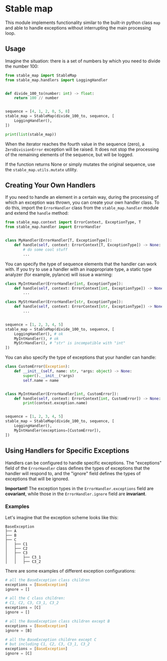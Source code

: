 # Stable map

This module implements functionality similar to the built-in python class `map` and able to handle exceptions without interrupting the main processing loop.

## Usage

Imagine the situation: there is a set of numbers by which you need to divide the number 100:

```python
from stable_map import StableMap
from stable_map.handlers import LoggingHandler


def divide_100_to(number: int) -> float:
    return 100 // number


sequence = [4, 1, 2, 0, 5, 8]
stable_map = StableMap(divide_100_to, sequence, [
    LoggingHandler(),
])

print(list(stable_map))
```

When the iterator reaches the fourth value in the sequence (zero), a `ZeroDivisionError` exception will be raised. It does not stop the processing of the remaining elements of the sequence, but will be logged.

If the function returns None or simply mutates the original sequence, use the `stable_map.utils.mutate` utility.

## Creating Your Own Handlers

If you need to handle an element in a certain way, during the processing of which an exception was thrown, you can create your own handler class. To do this, import the `ErrorHandler` class from the `stable_map.handler` module and extend the `handle` method:

```python
from stable_map.context import ErrorContext, ExceptionType, T
from stable_map.handler import ErrorHandler


class MyHandler(ErrorHandler[T, ExceptionType]):
    def handle(self, context: ErrorContext[T, ExceptionType]) -> None:
        # do some cool stuff
        ...
```

You can specify the type of sequence elements that the handler can work with. If you try to use a handler with an inappropriate type, a static type analyzer (for example, pylance) will issue a warning:

```python
class MyIntHandler(ErrorHandler[int, ExceptionType]):
    def handle(self, context: ErrorContext[int, ExceptionType]) -> None:
        ...

class MyStrHandler(ErrorHandler[str, ExceptionType]):
    def handle(self, context: ErrorContext[str, ExceptionType]) -> None:
        ...


sequence = [1, 2, 3, 4, 5]
stable_map = StableMap(divide_100_to, sequence, [
    LoggingHandler(), # ok
    MyIntHandler(), # ok
    MyStrHandler(), # "str" is incompatible with "int"
])
```

You can also specify the type of exceptions that your handler can handle:

```python
class CustomError(Exception):
    def __init__(self, name: str, *args: object) -> None:
        super().__init__(*args)
        self.name = name


class MyIntHandler(ErrorHandler[int, CustomError]):
    def handle(self, context: ErrorContext[int, CustomError]) -> None:
        print(context.exception.name)


sequence = [1, 2, 3, 4, 5]
stable_map = StableMap(divide_100_to, sequence, [
    LoggingHandler(),
    MyIntHandler(exceptions=[CustomError]),
])
```

## Using Handlers for Specific Exceptions

Handlers can be configured to handle specific exceptions. The "exceptions" field of the `ErrorHandler` class defines the types of exceptions that the handler will respond to, and the "ignore" field defines the types of exceptions that will be ignored.

**Important!** The exception types in the `ErrorHandler.exceptions` field are **covariant**, while those in the `ErrorHandler.ignore` field are **invariant**.

### Examples

Let's imagine that the exception scheme looks like this:

```
BaseException
├── A
├── B
├── C
│   ├── C1
│   ├── C2
│   ├── C3
│   │   ├── C3_1
│   │   ├── C3_2
```

There are some examples of different exception configurations:

```python
# all the BaseException class children
exceptions = [BaseException]
ignore = []

# all the C class children:
# C1, C2, C3, C3_1, C3_2
exceptions = [C]
ignore = []

# all the BaseException class children except B
exceptions = [BaseException]
ignore = [B]

# all the BaseException children except C
# but including C1, С2, C3, C3_1, C3_2
exceptions = [BaseException]
ignore = [C]
```
